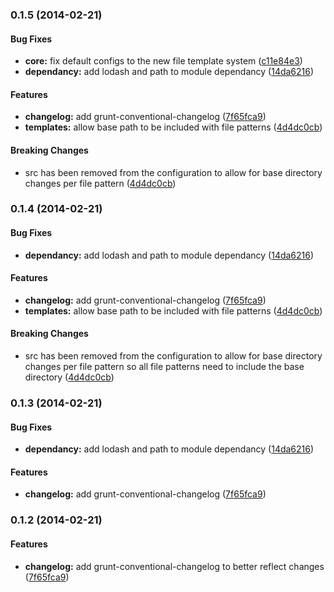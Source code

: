 <a name="0.1.5"></a>
### 0.1.5 (2014-02-21)


#### Bug Fixes

* **core:** fix default configs to the new file template system ([c11e84e3](http://github.com/TheGrove/grunt-channel-builder/commit/c11e84e306458584cf5d0f6b8a1403da56543df2))
* **dependancy:** add lodash and path to module dependancy ([14da6216](http://github.com/TheGrove/grunt-channel-builder/commit/14da62165f42ec260a6ecf138dfa65cc469c22a2))


#### Features

* **changelog:** add grunt-conventional-changelog ([7f65fca9](http://github.com/TheGrove/grunt-channel-builder/commit/7f65fca9e3f65b93a15cffa5d221c3328a08ac56))
* **templates:** allow base path to be included with file patterns ([4d4dc0cb](http://github.com/TheGrove/grunt-channel-builder/commit/4d4dc0cb77e7c2108f0da61a3f3ade9da6e91574))


#### Breaking Changes

* src has been removed from the configuration to allow for base directory changes per file pattern
 ([4d4dc0cb](http://github.com/TheGrove/grunt-channel-builder/commit/4d4dc0cb77e7c2108f0da61a3f3ade9da6e91574))


<a name="0.1.4"></a>
### 0.1.4 (2014-02-21)


#### Bug Fixes

* **dependancy:** add lodash and path to module dependancy ([14da6216](http://github.com/TheGrove/grunt-channel-builder/commit/14da62165f42ec260a6ecf138dfa65cc469c22a2))


#### Features

* **changelog:** add grunt-conventional-changelog ([7f65fca9](http://github.com/TheGrove/grunt-channel-builder/commit/7f65fca9e3f65b93a15cffa5d221c3328a08ac56))
* **templates:** allow base path to be included with file patterns ([4d4dc0cb](http://github.com/TheGrove/grunt-channel-builder/commit/4d4dc0cb77e7c2108f0da61a3f3ade9da6e91574))


#### Breaking Changes

* src has been removed from the configuration to allow for base directory changes per file pattern so all file patterns need to include the base directory
 ([4d4dc0cb](http://github.com/TheGrove/grunt-channel-builder/commit/4d4dc0cb77e7c2108f0da61a3f3ade9da6e91574))


<a name="0.1.3"></a>
### 0.1.3 (2014-02-21)


#### Bug Fixes

* **dependancy:** add lodash and path to module dependancy ([14da6216](http://github.com/TheGrove/grunt-channel-builder/commit/14da62165f42ec260a6ecf138dfa65cc469c22a2))


#### Features

* **changelog:** add grunt-conventional-changelog ([7f65fca9](http://github.com/TheGrove/grunt-channel-builder/commit/7f65fca9e3f65b93a15cffa5d221c3328a08ac56))


<a name="0.1.2"></a>
### 0.1.2 (2014-02-21)


#### Features

* **changelog:** add grunt-conventional-changelog to better reflect changes ([7f65fca9](http://github.com/TheGrove/grunt-channel-builder/commit/7f65fca9e3f65b93a15cffa5d221c3328a08ac56))


